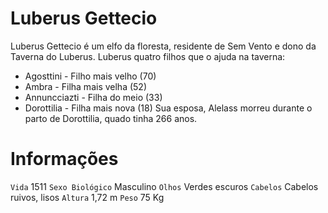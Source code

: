 <!-- TITLE: Luberus Gettecio -->
<!-- SUBTITLE: Visão geral sobre Luberus Gettecio -->

# Luberus Gettecio
Luberus Gettecio é um elfo da floresta, residente de Sem Vento e dono da Taverna do Luberus. Luberus quatro filhos que o ajuda na taverna: 
* Agosttini - Filho mais velho (70) 
* Ambra - Filha mais velha (52) 
* Annuncciazti - Filha do meio (33) 
* Dorottilia - Filha mais nova (18) 
Sua esposa, Alelass morreu durante o parto de Dorottilia, quado tinha 266 anos.

# Informações
`Vida` 1511 
`Sexo Biológico` Masculino
`Olhos` Verdes escuros
`Cabelos` Cabelos ruivos, lisos
`Altura` 1,72 m
`Peso` 75 Kg
